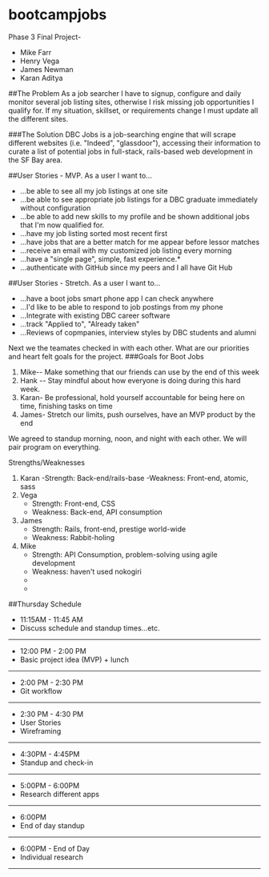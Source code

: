 # bootcampjobs
Phase 3 Final Project- 
* Mike Farr
* Henry Vega 
* James Newman
* Karan Aditya

##The Problem
As a job searcher I have to signup, configure and daily monitor several job listing sites, otherwise I risk missing job opportunities I qualify for.  If my situation, skillset, or requirements change I must update all the different sites.

###The Solution
DBC Jobs is a job-searching engine that will scrape different websites (i.e. "Indeed", "glassdoor"), accessing their information to curate a list of potential jobs in full-stack, rails-based web development in the SF Bay area.

##User Stories - MVP.  As a user I want to...
* ...be able to see all my job listings at one site
* ...be able to see appropriate job listings for a DBC graduate immediately without configuration
* ...be able to add new skills to my profile and be shown additional jobs that I'm now qualified for.
* ...have my job listing sorted most recent first
* ...have jobs that are a better match for me appear before lessor matches
* ...receive an email with my customized job listing every morning
* ...have a "single page", simple, fast experience.* 
* ...authenticate with GitHub since my peers and I all have Git Hub

##User Stories - Stretch.  As a user I want to...
* ...have a boot jobs smart phone app I can check anywhere
* ...I'd like to be able to respond to job postings from my phone
* ...Integrate with existing DBC career software
* ...track "Applied to", "Already taken"
* ...Reviews of copmpanies, interview styles by DBC students and alumni


Next we the teamates checked in with each other.  What are our priorities and heart felt goals for the project.
###Goals for Boot Jobs
1. Mike-- Make something that our friends can use by the end of this week
2. Hank -- Stay mindful about how everyone is doing during this hard week.
3. Karan- Be professional, hold yourself accountable for being here on time, finishing tasks on time
4. James- Stretch our limits, push ourselves, have an MVP product by the end
 
We agreed to standup morning, noon, and night with each other.  We will pair program on everything.


Strengths/Weaknesses
1. Karan
    -Strength: Back-end/rails-base
    -Weakness: Front-end, atomic, sass
2. Vega
    - Strength: Front-end, CSS
    - Weakness: Back-end, API consumption
3. James
    - Strength: Rails, front-end, prestige world-wide
    - Weakness: Rabbit-holing
4. Mike
    - Strength: API Consumption, problem-solving using agile development
    - Weakness: haven't used nokogiri
    - 
    - 
##Thursday Schedule

* 11:15AM - 11:45 AM
 * Discuss schedule and standup times...etc.
-----------------------------------------
* 12:00 PM - 2:00 PM
 * Basic project idea (MVP) + lunch
------------------------------------------
* 2:00 PM - 2:30 PM
 * Git workflow
------------------------------------------
* 2:30 PM - 4:30 PM
* User Stories
 * Wireframing
------------------------------------------
* 4:30PM - 4:45PM
 * Standup and check-in
------------------------------------------
* 5:00PM - 6:00PM
 * Research different apps
------------------------------------------
* 6:00PM
 * End of day standup
------------------------------------------
* 6:00PM - End of Day
 * Individual research
------------------------------------------


